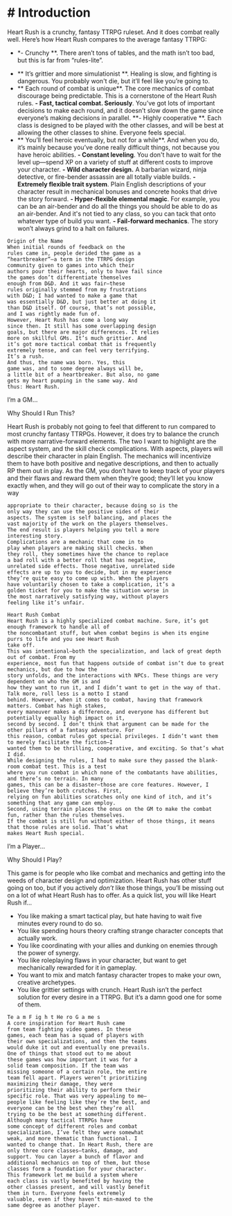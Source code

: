 # # Introduction

Heart Rush is a crunchy, fantasy TTRPG ruleset.
And it does combat really well.
Here’s how Heart Rush compares to the average
fantasy TTRPG:

* *- Crunchy **. There aren’t tons of tables, and the
math isn’t too bad, but this is far from “rules-lite”.

- ** It’s grittier and more simulationist **. Healing
  is slow, and fighting is dangerous. You probably
  won't die, but it’ll feel like you’re going to.
- ** Each round of combat is unique**. The core
  mechanics of combat discourage being predictable.
  This is a cornerstone of the Heart Rush rules.
  **- Fast, tactical combat. Seriously**. You’ve got
  lots of important decisions to make each round,
  and it doesn’t slow down the game since
  everyone’s making decisions in parallel.
  **- Highly cooperative **. Each class is designed to
  be played with the other classes, and will be best at
  allowing the other classes to shine. Everyone feels
  special.
- ** You’ll feel heroic eventually, but not for a
  while**. And when you do, it’s mainly because
  you’ve done really difficult things, not because
  you have heroic abilities.
  **- Constant leveling**. You don't have to wait for
  the level up—spend XP on a variety of stuff at
  different costs to improve your character.
  **- Wild character design.** A barbarian wizard,
  ninja detective, or fire-bender assassin are all
  totally viable builds.
  **- Extremely flexible trait system**. Plain English
  descriptions of your character result in mechanical
  bonuses and concrete hooks that drive the story
  forward.
  **- Hyper-flexible elemental magic**. For example,
  you can be an air-bender and do all the things you
  should be able to do as an air-bender. And it's not
  tied to any class, so you can tack that onto
  whatever type of build you want.
  **- Fail-forward mechanics**. The story won’t
  always grind to a halt on failures.

```
Origin of the Name
When initial rounds of feedback on the
rules came in, people derided the game as a
“heartbreaker”—a term in the TTRPG design
community given to games into which their
authors pour their hearts, only to have fail since
the games don’t differentiate themselves
enough from D&D. And it was fair—these
rules originally stemmed from my frustrations
with D&D; I had wanted to make a game that
was essentially D&D, but just better at doing it
than D&D itself. Of course, that’s not possible,
and I was rightly made fun of.
However, Heart Rush has come a long way
since then. It still has some overlapping design
goals, but there are major differences. It relies
more on skillful GMs. It’s much grittier. And
it’s got more tactical combat that is frequently
extremely tense, and can feel very terrifying.
It’s a rush.
And thus, the name was born. Yes, this
game was, and to some degree always will be,
a little bit of a heartbreaker. But also, no game
gets my heart pumping in the same way. And
thus: Heart Rush.
```

I’m a GM...

Why Should I Run This?

Heart Rush is probably not going to feel that
different to run compared to most crunchy fantasy
TTRPGs. However, it does try to balance the crunch
with more narrative-forward elements. The two I
want to highlight are the aspect system, and the skill
check complications.
With aspects, players will describe their character
in plain English. The mechanics will incentivize
them to have both positive and negative descriptions,
and then to actually RP them out in play. As the GM,
you don’t have to keep track of your players and
their flaws and reward them when they’re good;
they’ll let you know exactly when, and they will go
out of their way to complicate the story in a way

```
appropriate to their character, because doing so is the
only way they can use the positive sides of their
aspects. The system is self balancing, and places the
vast majority of the work on the players themselves.
The end result is players helping you tell a more
interesting story.
Complications are a mechanic that come in to
play when players are making skill checks. When
they roll, they sometimes have the chance to replace
a bad roll with a better roll that has negative,
unrelated side effects. Those negative, unrelated side
effects are up to you to decide, but in my experience
they’re quite easy to come up with. When the players
have voluntarily chosen to take a complication, it’s a
golden ticket for you to make the situation worse in
the most narratively satisfying way, without players
feeling like it’s unfair.
```

```
Heart Rush Combat
Heart Rush is a highly specialized combat machine. Sure, it’s got enough framework to handle all of
the noncombatant stuff, but when combat begins is when its engine purrs to life and you see Heart Rush
take off.
This was intentional—both the specialization, and lack of great depth out of combat. From my
experience, most fun that happens outside of combat isn’t due to great mechanics, but due to how the
story unfolds, and the interactions with NPCs. These things are very dependent on who the GM is and
how they want to run it, and I didn’t want to get in the way of that. Talk more, roll less is a motto I stand
behind. However, when it comes to combat, having that framework matters. Combat has high stakes,
every maneuver makes a difference, and everyone has different but potentially equally high impact on it,
second by second. I don’t think that argument can be made for the other pillars of a fantasy adventure. For
this reason, combat rules got special privileges. I didn’t want them to merely facilitate the fiction—I
wanted them to be thrilling, cooperative, and exciting. So that’s what I did.
While designing the rules, I had to make sure they passed the blank-room combat test. This is a test
where you run combat in which none of the combatants have abilities, and there’s no terrain. In many
games, this can be a disaster—those are core features. However, I believe they’re both crutches. First,
relying on fun abilities scratches only one kind of itch, and it’s something that any game can employ.
Second, using terrain places the onus on the GM to make the combat fun, rather than the rules themselves.
If the combat is still fun without either of those things, it means that those rules are solid. That’s what
makes Heart Rush special.
```

I’m a Player...

Why Should I Play?

This game is for people who like combat and
mechanics and getting into the weeds of character
design and optimization. Heart Rush has other stuff
going on too, but if you actively _don’t_ like those
things, you’ll be missing out on a lot of what Heart
Rush has to offer. As a quick list, you will like Heart
Rush if...

- You like making a smart tactical play, but hate
  having to wait five minutes every round to do so.
- You like spending hours theory crafting strange
  character concepts that actually work.
- You like coordinating with your allies and
  dunking on enemies through the power of synergy.
- You like roleplaying flaws in your character,
  but want to get mechanically rewarded for it in
  gameplay.
- You want to mix and match fantasy character
  tropes to make your own, creative archetypes.
- You like grittier settings with crunch.
  Heart Rush isn’t the perfect solution for every
  desire in a TTRPG. But it’s a damn good one for
  some of them.

```
Te a m F ig h t He ro G a me s
A core inspiration for Heart Rush came
from team fighting video games. In these
games, each team has a squad of players with
their own specializations, and then the teams
would duke it out and eventually one prevails.
One of things that stood out to me about
these games was how important it was for a
solid team composition. If the team was
missing someone of a certain role, the entire
team fell apart. Players weren’t prioritizing
maximizing their damage, they were
prioritizing their ability to perform their
specific role. That was very appealing to me—
people like feeling like they’re the best, and
everyone can be the best when they’re all
trying to be the best at something different.
Although many tactical TTRPGs have
some concept of different roles and combat
specialization, I’ve felt they were somewhat
weak, and more thematic than functional. I
wanted to change that. In Heart Rush, there are
only three core classes—tanks, damage, and
support. You can layer a bunch of flavor and
additional mechanics on top of them, but those
classes form a foundation for your character.
This framework let me build a system where
each class is vastly benefited by having the
other classes present, and will vastly benefit
them in turn. Everyone feels extremely
valuable, even if they haven’t min-maxed to the
same degree as another player.
```

